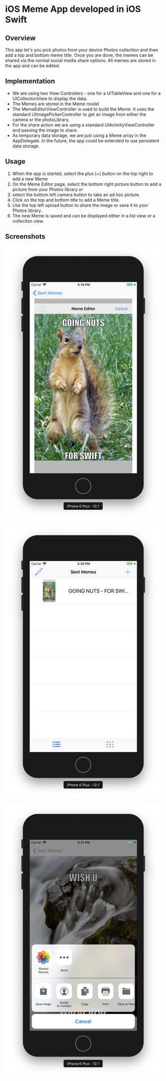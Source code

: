 # iOS Meme App developed in iOS Swift
## Overview

This app let's you pick photos from your device Photos collection and then add a top and bottom meme title.
Once you are done, the memes can be shared via the normal social media share options. All memes are stored in the app and can be edited.

## Implementation
* We are using two View Controllers - one for a UITableView and one for a UICollectionView to display the data.
* The Memes are stored in the Meme model
* The MemeEditorViewController is used to build the Meme. It uses the standard UIImagePickerController to get an image from either the camera or the photoLibrary.
* For the share action we are using a standard UIActivityViewController and passing the image to share.
* As temporary data storage, we are just using a Meme array in the AppDelegate. In the future, the app could be extended to use persistent data storage.

## Usage
1. When the app is started, select the plus (+) button on the top right to add a new Meme
2. On the Meme Editor page, select the bottom right picture button to add a picture from your Photos library or
3. select the bottom left camera button to take an ad hoc picture.
4. Click on the top and bottom title to add a Meme title.
5. Use the top left upload button to share the image or save it to your Photos library.
6. The new Meme is saved and can be displayed either in a list view or a colleciton view.

## Screenshots
![Meme 1](screenshots/meme-ss-1.png?raw=true "Meme 1")

![Meme 2](screenshots/meme-ss-2.png?raw=true "Meme 1")

![Meme 3](screenshots/meme-ss-3.png?raw=true "Meme 1")
